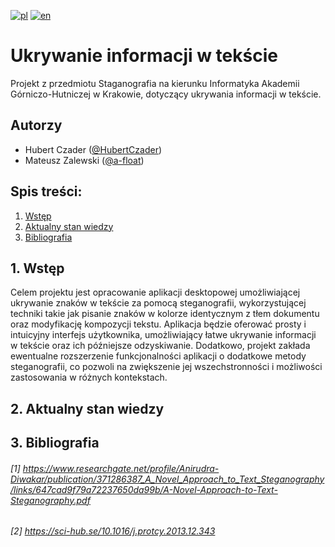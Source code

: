 [![pl](https://img.shields.io/badge/lang-pl-red.svg)](https://github.com/HubertCzader/HidingInformationInText/blob/main/README.md)
[![en](https://img.shields.io/badge/lang-en-blue.svg)](https://github.com/HubertCzader/HidingInformationInText/blob/main/README.en.md)

# Ukrywanie informacji w tekście
Projekt z przedmiotu Staganografia na kierunku Informatyka Akademii Górniczo-Hutniczej w Krakowie, dotyczący ukrywania informacji w tekście.

## Autorzy
- Hubert Czader ([@HubertCzader](https://github.com/HubertCzader))
- Mateusz Zalewski ([@a-float](https://github.com/a-float?tab=following))

## Spis treści:
1. [Wstęp](#1-wstęp)
2. [Aktualny stan wiedzy](#2-aktualny-stan-wiedzy)
3. [Bibliografia](#3-bibliografia)

## 1. Wstęp

Celem projektu jest opracowanie aplikacji desktopowej umożliwiającej ukrywanie znaków w tekście za pomocą steganografii, wykorzystującej techniki takie jak pisanie znaków w kolorze identycznym z tłem dokumentu oraz modyfikację kompozycji tekstu. Aplikacja będzie oferować prosty i intuicyjny interfejs użytkownika, umożliwiający łatwe ukrywanie informacji w tekście oraz ich późniejsze odzyskiwanie. Dodatkowo, projekt zakłada ewentualne rozszerzenie funkcjonalności aplikacji o dodatkowe metody steganografii, co pozwoli na zwiększenie jej wszechstronności i możliwości zastosowania w różnych kontekstach.

## 2. Aktualny stan wiedzy

## 3. Bibliografia
###### [1] https://www.researchgate.net/profile/Anirudra-Diwakar/publication/371286387_A_Novel_Approach_to_Text_Steganography/links/647cad9f79a72237650da99b/A-Novel-Approach-to-Text-Steganography.pdf
###### [2] https://sci-hub.se/10.1016/j.protcy.2013.12.343


